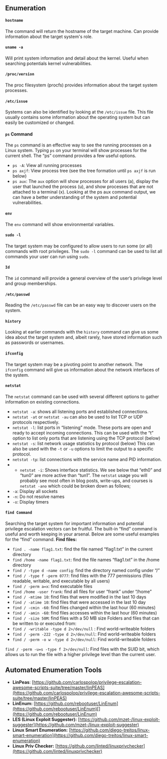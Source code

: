 ## Enumeration
#### `hostname`
The command will return the hostname of the target machine. Can provide information about the target system's role.
#### `uname -a`
Will print system information and detail about the kernel. Useful when searching potentials kernel vulnerabilities.
#### `/proc/version`
The proc filesystem (procfs) provides information about the target system processes.
#### `/etc/issue`
Systems can also be identified by looking at the `/etc/issue` file. This file usually contains some information about the operating system but can easily be customized or changed.
#### `ps` Command
The `ps` command is an effective way to see the running processes on a Linux system. Typing `ps` on your terminal will show processes for the current shell. The “ps” command provides a few useful options.

- `ps -A`: View all running processes
- `ps axjf`: View process tree (see the tree formation until `ps axjf` is run below)
- `ps aux`: The `aux` option will show processes for all users (a), display the user that launched the process (u), and show processes that are not attached to a terminal (x). Looking at the ps aux command output, we can have a better understanding of the system and potential vulnerabilities.
#### `env`
The `env` command will show environmental variables.
#### `sudo -l`
The target system may be configured to allow users to run some (or all) commands with root privileges. The `sudo -l` command can be used to list all commands your user can run using `sudo`.
#### `Id`
The `id` command will provide a general overview of the user’s privilege level and group memberships.
#### `/etc/passwd`
Reading the `/etc/passwd` file can be an easy way to discover users on the system.
#### `history`
Looking at earlier commands with the `history` command can give us some idea about the target system and, albeit rarely, have stored information such as passwords or usernames.
#### `ifconfig`
The target system may be a pivoting point to another network. The `ifconfig` command will give us information about the network interfaces of the system.
#### `netstat`

The `netstat` command can be used with several different options to gather information on existing connections.
- `netstat -a`: shows all listening ports and established connections.
- `netstat -at` or `netstat -au` can also be used to list TCP or UDP protocols respectively.
- `netstat -l`: list ports in “listening” mode. These ports are open and ready to accept incoming connections. This can be used with the “t” option to list only ports that are listening using the TCP protocol (below)
- `netstat -s`: list network usage statistics by protocol (below) This can also be used with the `-t` or `-u` options to limit the output to a specific protocol.
- `netstat -tp`: list connections with the service name and PID information.
- - `netstat -i`: Shows interface statistics. We see below that “eth0” and “tun0” are more active than “tun1”.
 The `netstat` usage you will probably see most often in blog posts, write-ups, and courses is `netstat -ano` which could be broken down as follows;
- `-a`: Display all sockets
- `-n`: Do not resolve names
- `-o`: Display timers
#### `find Command`
Searching the target system for important information and potential privilege escalation vectors can be fruitful. The built-in “find” command is useful and worth keeping in your arsenal.
Below are some useful examples for the “find” command.
**Find files:**
- `find . -name flag1.txt`: find the file named “flag1.txt” in the current directory
- `find /home -name flag1.txt`: find the file names “flag1.txt” in the /home directory
- `find / -type d -name config`: find the directory named config under “/”
- `find / -type f -perm 0777`: find files with the 777 permissions (files readable, writable, and executable by all users)
- `find / -perm a=x`: find executable files
- `find /home -user frank`: find all files for user “frank” under “/home”
- `find / -mtime 10`: find files that were modified in the last 10 days
- `find / -atime 10`: find files that were accessed in the last 10 day
- `find / -cmin -60`: find files changed within the last hour (60 minutes)
- `find / -amin -60`: find files accesses within the last hour (60 minutes)
- `find / -size 50M`: find files with a 50 MB size
Folders and files that can be written to or executed from:
- `find / -writable -type d 2>/dev/null` : Find world-writeable folders
- `find / -perm -222 -type d 2>/dev/null`: Find world-writeable folders
- `find / -perm -o w -type d 2>/dev/null`: Find world-writeable folders

`find / -perm -u=s -type f 2>/dev/null`: Find files with the SUID bit, which allows us to run the file with a higher privilege level than the current user.

## Automated Enumeration Tools
- **LinPeas**: [https://github.com/carlospolop/privilege-escalation-awesome-scripts-suite/tree/master/linPEAS](https://github.com/carlospolop/privilege-escalation-awesome-scripts-suite/tree/master/linPEAS)
- **LinEnum:** [https://github.com/rebootuser/LinEnum](https://github.com/rebootuser/LinEnum)[](https://github.com/rebootuser/LinEnum)
- **LES (Linux Exploit Suggester):** [https://github.com/mzet-/linux-exploit-suggester](https://github.com/mzet-/linux-exploit-suggester)
- **Linux Smart Enumeration:** [https://github.com/diego-treitos/linux-smart-enumeration](https://github.com/diego-treitos/linux-smart-enumeration)
- **Linux Priv Checker:** [https://github.com/linted/linuxprivchecker](https://github.com/linted/linuxprivchecker)